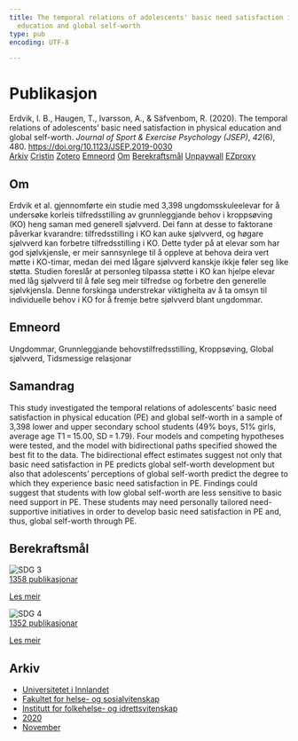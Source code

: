 ```yaml
---
title: The temporal relations of adolescents' basic need satisfaction in physical
  education and global self-worth
type: pub
encoding: UTF-8

---
```

<h1>Publikasjon</h1>
<article id="csl-bib-container-5PVVAN63" class="csl-bib-container">
  <div class="csl-bib-body"> <div class="csl-entry">Erdvik, I. B., Haugen, T., Ivarsson, A., &#38; Säfvenbom, R. (2020). The temporal relations of adolescents’ basic need satisfaction in physical education and global self-worth. <i>Journal of Sport &#38; Exercise Psychology (JSEP)</i>, <i>42</i>(6), 480. <a href="https://doi.org/10.1123/JSEP.2019-0030">https://doi.org/10.1123/JSEP.2019-0030</a></div> </div>
  <div class="csl-bib-buttons">
    <a href="#taxonomy-article-5PVVAN63" alt="archive" class="csl-bib-button">Arkiv</a>
    <a href="https://app.cristin.no/results/show.jsf?id=1848427" alt="Cristin" class="csl-bib-button">Cristin</a>
    <a href="http://zotero.org/groups/5881554/items/5PVVAN63" alt="Zotero" class="csl-bib-button">Zotero</a>
    <a href="#keywords-article-5PVVAN63" alt="keywords" class="csl-bib-button">Emneord</a>
    <a href="#about-article-5PVVAN63" alt="about_pub" class="csl-bib-button">Om</a>
    <a href="#sdg-article-5PVVAN63" alt="sdg" class="csl-bib-button">Berekraftsmål</a>
    <a href="https://uia.brage.unit.no/uia-xmlui/bitstream/11250/2740594/4/Erdvik.pdf" alt="Unpaywall" class="csl-bib-button">Unpaywall</a>
    <a href="https://uia.brage.unit.no/uia-xmlui/bitstream/11250/2740594/4/Erdvik.pdf" alt="EZproxy" class="csl-bib-button">EZproxy</a>
  </div>
  <div id="csl-bib-meta-container-5PVVAN63"></div>
</article>
<div id="csl-bib-meta-5PVVAN63" class="csl-bib-meta">
  <article id="about-article-5PVVAN63" class="about_pub-article">
    <h1>Om</h1>
    Erdvik et al. gjennomførte ein studie med 3,398 ungdomsskuleelevar for å undersøke korleis tilfredsstilling av grunnleggjande behov i kroppsøving (KO) heng saman med generell sjølvverd. Dei fann at desse to faktorane påverkar kvarandre: tilfredsstilling i KO kan auke sjølvverd, og høgare sjølvverd kan forbetre tilfredsstilling i KO. Dette tyder på at elevar som har god sjølvkjensle, er meir sannsynlege til å oppleve at behova deira vert møtte i KO-timar, medan dei med lågare sjølvverd kanskje ikkje føler seg like støtta. Studien foreslår at personleg tilpassa støtte i KO kan hjelpe elevar med låg sjølvverd til å føle seg meir tilfredse og forbetre den generelle sjølvkjensla. Denne forskinga understrekar viktigheita av å ta omsyn til individuelle behov i KO for å fremje betre sjølvverd blant ungdommar.
  </article>
  <article id="keywords-article-5PVVAN63" class="keywords-article">
    <h1>Emneord</h1>
    Ungdommar, Grunnleggjande behovstilfredsstilling, Kroppsøving, Global sjølvverd, Tidsmessige relasjonar
  </article>
  <article id="abstract-article-5PVVAN63" class="abstract-article">
    <h1>Samandrag</h1>
    This study investigated the temporal relations of adolescents’ basic need satisfaction in physical education (PE) and global self-worth in a sample of 3,398 lower and upper secondary school students (49% boys, 51% girls, average age T1 = 15.00, SD = 1.79). Four models and competing hypotheses were tested, and the model with bidirectional paths specified showed the best fit to the data. The bidirectional effect estimates suggest not only that basic need satisfaction in PE predicts global self-worth development but also that adolescents’ perceptions of global self-worth predict the degree to which they experience basic need satisfaction in PE. Findings could suggest that students with low global self-worth are less sensitive to basic need support in PE. These students may need personally tailored need-supportive initiatives in order to develop basic need satisfaction in PE and, thus, global self-worth through PE.
  </article>
  <article id="sdg-article-5PVVAN63" class="sdg-article">
    <h1>Berekraftsmål</h1>
    <div class="sdg-container"><div id="sdg3" class="sdg">
        <img src="{{< params subfolder >}}images/sdg/sdg03_nn.png" class="image" alt="SDG 3">
        <div class="sdg-overlay">
          <a href="/nn/archive/?key=?sdg=3#archive" class="sdg-publication-count"><span>1358</span> publikasjonar</a>
          <p><a href="https://fn.no/om-fn/fns-baerekraftsmaal/god-helse-og-livskvalitet?lang=nno-NO" class="sdg-read-more">Les meir</a></p>
        </div>
      </div> <div id="sdg4" class="sdg">
        <img src="{{< params subfolder >}}images/sdg/sdg04_nn.png" class="image" alt="SDG 4">
        <div class="sdg-overlay">
          <a href="/nn/archive/?key=?sdg=4#archive" class="sdg-publication-count"><span>1352</span> publikasjonar</a>
          <p><a href="https://fn.no/om-fn/fns-baerekraftsmaal/god-utdanning?lang=nno-NO" class="sdg-read-more">Les meir</a></p>
        </div>
      </div></div>
  </article>
  <article id="taxonomy-article-5PVVAN63" class="taxonomy-article">
    <h1>Arkiv</h1>
    <ul>
      <li>
        <a href="/nn/archive/?key=3DCRN523">Universitetet i Innlandet</a>
      </li>
      <li>
        <a href="/nn/archive/?key=IDKFS3MX">Fakultet for helse- og sosialvitenskap</a>
      </li>
      <li>
        <a href="/nn/archive/?key=FJXE3Z8X">Institutt for folkehelse- og idrettsvitenskap</a>
      </li>
      <li>
        <a href="/nn/archive/?key=6ZJPMG9D">2020</a>
      </li>
      <li>
        <a href="/nn/archive/?key=3W46UHC4">November</a>
      </li>
    </ul>
  </article>
</div>
